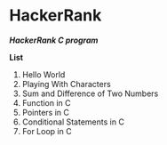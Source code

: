 # HackerRank

*__HackerRank C program__*

**List**

1. Hello World
2. Playing With Characters
3. Sum and Difference of Two Numbers
3. Function in C
4. Pointers in C
5. Conditional Statements in C
6. For Loop in C
